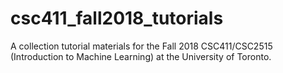# csc411_fall2018_tutorials
A collection tutorial materials for the Fall 2018 CSC411/CSC2515 (Introduction to Machine Learning) at the University of Toronto.
